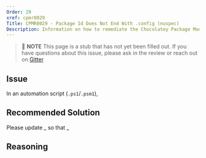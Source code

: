 ```yaml
---
Order: 29
xref: cpmr0029
Title: CPMR0029 - Package Id Does Not End With .config (nuspec)
Description: Information on how to remediate the Chocolatey Package Moderation Rule 0029
---
```


> :memo: **NOTE** This page is a stub that has not yet been filled out. If you have questions about this issue, please ask in the review or reach out on [Gitter](https://gitter.im/chocolatey/chocolatey.org)

## Issue

In an automation script (`.ps1`/`.psm1`),

## Recommended Solution

Please update _ so that _

## Reasoning
